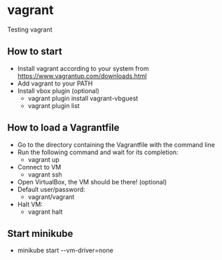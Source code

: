 # vagrant
Testing vagrant
## How to start
* Install vagrant according to your system from https://www.vagrantup.com/downloads.html
* Add vagrant to your PATH
* Install vbox plugin (optional)
  * vagrant plugin install vagrant-vbguest
  * vagrant plugin list
## How to load a Vagrantfile
* Go to the directory containing the Vagrantfile with the command line
* Run the following command and wait for its completion:
   * vagrant up
* Connect to VM
   * vagrant ssh
* Open VirtualBox, the VM should be there! (optional)
* Default user/password:
   * vagrant/vagrant
* Halt VM:
   * vagrant halt
## Start minikube
* minikube start --vm-driver=none
